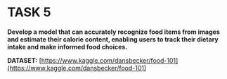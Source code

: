 # TASK 5

**Develop a model that can accurately recognize food items from images and estimate their calorie content, enabling users to track their dietary intake and make informed food choices.**

**DATASET:** [https://www.kaggle.com/dansbecker/food-101](https://www.kaggle.com/dansbecker/food-101)
